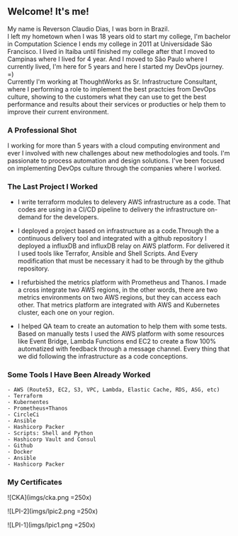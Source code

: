 ## Welcome! It's me!

My name is Reverson Claudio Dias, I was born in Brazil.  
I left my hometown when I was 18 years old to start my college, I'm bachelor in Computation Science I ends my college in 2011 at Universidade São Francisco. I lived in Itaiba until finished my college after that I moved to Campinas where I lived for 4 year. And I moved to São Paulo where I currently lived, I'm here for 5 years and here I started my DevOps journey. =)  
Currently I'm working at ThoughtWorks as Sr. Infrastructure Consultant, where I performing a role to implement the best practcies from DevOps culture, showing to the customers what they can use to get the best performance and results about their services or producties or help them to improve their current environment.

### A Professional Shot 

I working for more than 5 years with a cloud computing environment and ever I involved with new challenges about new methodologies and tools. I'm passionate to process automation and design solutions. I've been focused on implementing DevOps culture through the companies where I worked.

### The Last Project I Worked

- I write terraform modules to delevery AWS infrastructure as a code. That codes are using in a CI/CD pipeline to delivery the infrastructure on-demand for the developers.

- I deployed a project based on infrastructure as a code.Through the a continuous delivery tool and integrated with a github repository I deployed a influxDB and influxDB relay on AWS platform. For delivered it I used tools like Terrafor, Ansible and Shell Scripts. And Every modification that must be necessary it had to be through by the github repository.

- I refurbished the metrics platform with Prometheus and Thanos. I made a cross integrate two AWS regions, in the other words, there are two metrics environments on two AWS regions, but they can access each other. That metrics platform are integrated with AWS and Kubernetes cluster, each one on your region.

- I helped QA team to create an automation to help them with some tests. Based on manually tests I used the AWS platform with some resources like Event Bridge, Lambda Functions end EC2 to create a flow 100% automatized with feedback through a message channel. Every thing that we did following the infrastructure as a code conceptions.


### Some Tools I Have Been Already Worked

```
- AWS (Route53, EC2, S3, VPC, Lambda, Elastic Cache, RDS, ASG, etc)
- Terraform
- Kubernentes
- Prometheus+Thanos
- CircleCi
- Ansible
- Hashicorp Packer
- Scripts: Shell and Python
- Hashicorp Vault and Consul
- Github
- Docker
- Ansible
- Hashicorp Packer
```

### My Certificates

![CKA](imgs/cka.png =250x)

![LPI-2](imgs/lpic2.png =250x)

![LPI-1](imgs/lpic1.png =250x)

